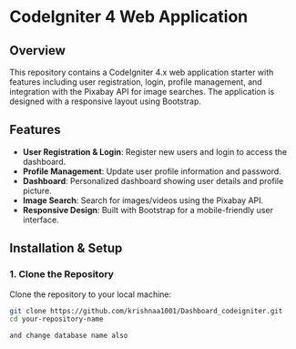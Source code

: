 # CodeIgniter 4 Web Application

## Overview

This repository contains a CodeIgniter 4.x web application starter with features including user registration, login, profile management, and integration with the Pixabay API for image searches. The application is designed with a responsive layout using Bootstrap.

## Features

- **User Registration & Login**: Register new users and login to access the dashboard.
- **Profile Management**: Update user profile information and password.
- **Dashboard**: Personalized dashboard showing user details and profile picture.
- **Image Search**: Search for images/videos using the Pixabay API.
- **Responsive Design**: Built with Bootstrap for a mobile-friendly user interface.

## Installation & Setup

### 1. Clone the Repository

Clone the repository to your local machine:

```bash
git clone https://github.com/krishnaa1001/Dashboard_codeigniter.git
cd your-repository-name

and change database name also
```
